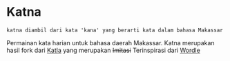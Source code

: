 # Katna

`katna diambil dari kata 'kana' yang berarti kata dalam bahasa Makassar`

Permainan kata harian untuk bahasa daerah Makassar. Katna merupakan hasil fork dari [Katla](https://github.com/pveyes/katla) yang merupakan ~~Imitasi~~ Terinspirasi dari [Wordle](https://www.powerlanguage.co.uk/wordle/)
